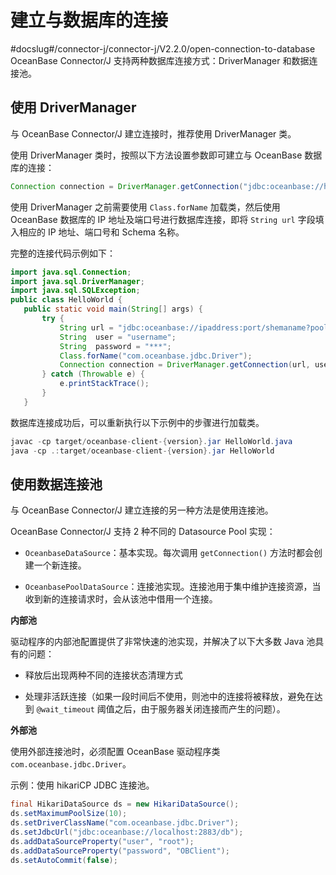 建立与数据库的连接 
==============================
#docslug#/connector-j/connector-j/V2.2.0/open-connection-to-database
OceanBase Connector/J 支持两种数据库连接方式：DriverManager 和数据连接池。

使用 DriverManager 
----------------------------------

与 OceanBase Connector/J 建立连接时，推荐使用 DriverManager 类。

使用 DriverManager 类时，按照以下方法设置参数即可建立与 OceanBase 数据库的连接：

```java
Connection connection = DriverManager.getConnection("jdbc:oceanbase://host:port/user=root&password=***");
```



使用 DriverManager 之前需要使用 `Class.forName` 加载类，然后使用 OceanBase 数据库的 IP 地址及端口号进行数据库连接，即将 `String url` 字段填入相应的 IP 地址、端口号和 Schema 名称。

完整的连接代码示例如下：

```java
import java.sql.Connection;
import java.sql.DriverManager;
import java.sql.SQLException;
public class HelloWorld {
   public static void main(String[] args) {
       try {
           String url = "jdbc:oceanbase://ipaddress:port/shemaname?pool=false";
           String  user = "username";
           String  password = "***";
           Class.forName("com.oceanbase.jdbc.Driver");
           Connection connection = DriverManager.getConnection(url, user, password);
       } catch (Throwable e) {
           e.printStackTrace();
       }
   }
```



数据库连接成功后，可以重新执行以下示例中的步骤进行加载类。

```java
javac -cp target/oceanbase-client-{version}.jar HelloWorld.java
java -cp .:target/oceanbase-client-{version}.jar HelloWorld
```





使用数据连接池 
-------------------------

与 OceanBase Connector/J 建立连接的另一种方法是使用连接池。

OceanBase Connector/J 支持 2 种不同的 Datasource Pool 实现：

* `OceanbaseDataSource`：基本实现。每次调用 `getConnection()` 方法时都会创建一个新连接。

  

* `OceanbasePoolDataSource`：连接池实现。连接池用于集中维护连接资源，当收到新的连接请求时，会从该池中借用一个连接。

  




**内部池** 

驱动程序的内部池配置提供了非常快速的池实现，并解决了以下大多数 Java 池具有的问题：

* 释放后出现两种不同的连接状态清理方式

  

* 处理非活跃连接（如果一段时间后不使用，则池中的连接将被释放，避免在达到 `@wait_timeout` 阈值之后，由于服务器关闭连接而产生的问题）。

  




**外部池** 

使用外部连接池时，必须配置 OceanBase 驱动程序类 `com.oceanbase.jdbc.Driver`。

示例：使用 hikariCP JDBC 连接池。

```java
final HikariDataSource ds = new HikariDataSource();
ds.setMaximumPoolSize(10);
ds.setDriverClassName("com.oceanbase.jdbc.Driver");
ds.setJdbcUrl("jdbc:oceanbase://localhost:2883/db");
ds.addDataSourceProperty("user", "root");
ds.addDataSourceProperty("password", "OBClient");
ds.setAutoCommit(false);
```



